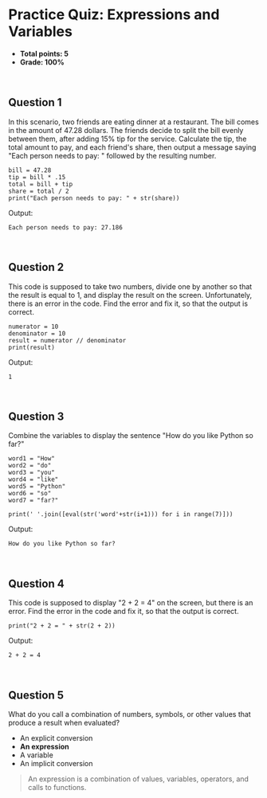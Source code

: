 # Practice Quiz: Expressions and Variables
* **Total points: 5**
* **Grade: 100%**

<br>

## Question 1

In this scenario, two friends are eating dinner at a restaurant. The bill comes in the amount of 47.28 dollars. The friends decide to split the bill evenly between them, after adding 15% tip for the service. Calculate the tip, the total amount to pay, and each friend's share, then output a message saying "Each person needs to pay: " followed by the resulting number.

```
bill = 47.28
tip = bill * .15
total = bill + tip
share = total / 2
print("Each person needs to pay: " + str(share))
```

Output:

```
Each person needs to pay: 27.186
```

<br>

## Question 2

This code is supposed to take two numbers, divide one by another so that the result is equal to 1, and display the result on the screen. Unfortunately, there is an error in the code. Find the error and fix it, so that the output is correct.

```
numerator = 10
denominator = 10
result = numerator // denominator
print(result)
```

Output:

```
1
```

<br>

## Question 3

Combine the variables to display the sentence "How do you like Python so far?"

```
word1 = "How"
word2 = "do"
word3 = "you"
word4 = "like"
word5 = "Python"
word6 = "so"
word7 = "far?"

print(' '.join([eval(str('word'+str(i+1))) for i in range(7)]))
```

Output:

```
How do you like Python so far?
```

<br>

## Question 4

This code is supposed to display "2 + 2 = 4" on the screen, but there is an error. Find the error in the code and fix it, so that the output is correct.

```
print("2 + 2 = " + str(2 + 2))
```

Output:

```
2 + 2 = 4   
```

<br>

## Question 5

What do you call a combination of numbers, symbols, or other values that produce a result when evaluated?
* An explicit conversion
* **An expression**
* A variable
* An implicit conversion

> An expression is a combination of values, variables, operators, and calls to functions.